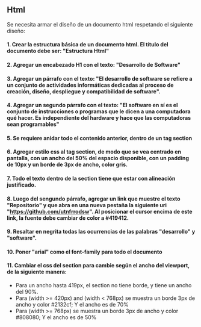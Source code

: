 ## Html

Se necesita armar el diseño de un documento html respetando el siguiente diseño:

#### 1. Crear la estructura básica de un documento html. El título del documento debe ser: "Estructura Html"
#### 2. Agregar un encabezado H1 con el texto: "Desarrollo de Software"
#### 3. Agregar un párrafo con el texto: "El desarrollo de software se refiere a un conjunto de actividades informáticas dedicadas al proceso de creación, diseño, despliegue y compatibilidad de software".
#### 4. Agregar un segundo párrafo con el texto: "El software en sí es el conjunto de instrucciones o programas que le dicen a una computadora qué hacer. Es independiente del hardware y hace que las computadoras sean programables"
#### 5. Se requiere anidar todo el contenido anterior, dentro de un tag section
#### 6. Agregar estilo css al tag section, de modo que se vea centrado en pantalla, con un ancho del 50% del espacio disponible, con un padding de 10px y un borde de 3px de ancho, color gris.
#### 7. Todo el texto dentro de la section tiene que estar con alineación justificado.
#### 8. Luego del sengundo párrafo, agregar un link que muestre el texto "Repositorio" y que abra en una nueva pestaña la siguiente uri "https://github.com/utnfrrodsw". Al posicionar el cursor encima de este link, la fuente debe cambiar de color a #419412.
#### 9. Resaltar en negrita todas las ocurrencias de las palabras "desarrollo" y "software".
#### 10. Poner "arial" como el font-family para todo el documento
#### 11. Cambiar el css del section para cambie según el ancho del viewport, de la siguiente manera:
- Para un ancho hasta 419px, el section no tiene borde, y tiene un ancho del 90%.
- Para (width >= 420px) and (width < 768px) se muestra un borde 3px de ancho y color #2132cf; Y el ancho es de 70%
- Para (width >= 768px) se muestra un borde 3px de ancho y color #808080; Y el ancho es de 50%